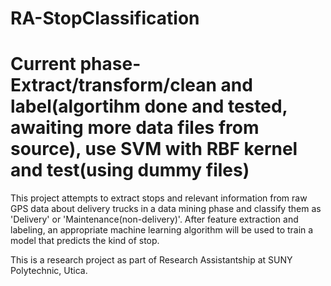 # RA-StopClassification

# Current phase- Extract/transform/clean and label(algortihm done and tested, awaiting more data files from source), use SVM with RBF kernel and test(using dummy files)
This project attempts to extract stops and relevant information from raw GPS data about delivery trucks in a data mining phase and classify them as 'Delivery' or 'Maintenance(non-delivery)'. After feature extraction and labeling, an appropriate machine learning algorithm will be used to train a model that predicts the kind of stop.

This is a research project as part of Research Assistantship at SUNY Polytechnic, Utica.
